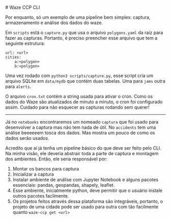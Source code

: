 # Waze CCP CLI

Por enquanto, só um exemplo de uma pipeline bem simples: captura, armazenamento e análise dos dados do waze.

Em `scripts` está o `capture.py` que usa o arquivo `polygons.yaml` da raiz para fazer as capturas. Portanto, é preciso preencher esse arquivo que tem a seguinte estrutura:

```
url: <url>
cities: 
    a:<polygon>
    b:<polygon>
```

Uma vez rodado com `python3 scripts/capture.py`, esse script cria um arquivo SQLite em `data/mydb` que contém duas tabelas. Uma para `jams` outra para `alerts`. 

O arquivo `cron.txt` contém a string usada para ativar o cron. Como os dados do Waze são atualizados de minuto a minuto, o cron foi configurado assim. Cuidado para não esquecer as capturas rodando sem querer!

---

Já no `notebooks` encontraremos um nomeado `captura` que foi usado para desenvolver a captura mas não tem nada de útil. No  `accidents` tem uma análise beeeeeem tosca dos dados. Mas mostra um pouco de como os dados serão usados. 

Acredito que aí já tenha um pipeline básico do que deve ser feito pelo CLI. Na minha visão, ele deveria abstrair toda a parte de captura e montagem dos ambientes. Então, ele seria responsável por:

1. Montar os bancos para captura
2. Inicializar a captura 
3. Instalar ambiente de análise com Jupyter Notebook e alguns pacotes essenciais: pandas, geopandas, shapely, leaflet.
4. Esse ambiente, inicialmente python, deve permitir que o usuário instale outros pacotes facilmente.
5. Os projetos feitos através dessa plataforma são integráveis, portanto, o projeto de uma cidade pode ser usado para outra com tão facilmente quanto `waze-ccp get <url>`

